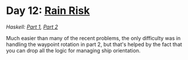 # Day 12: [Rain Risk](https://adventofcode.com/2020/day/12)

*Haskell: [Part 1](https://github.com/DestyNova/advent_of_code_2020/blob/main/day12/Part1.hs), [Part 2](https://github.com/DestyNova/advent_of_code_2020/blob/main/day12/Part1.hs)*

Much easier than many of the recent problems, the only difficulty was in handling the waypoint rotation in part 2, but that's helped by the fact that you can drop all the logic for managing ship orientation.
